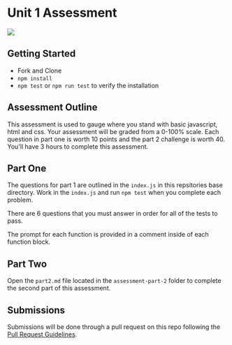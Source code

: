 # Unit 1 Assessment

![](https://media.giphy.com/media/l3fZLMbuCOqJ82gec/giphy.gif)

## Getting Started

- Fork and Clone
- `npm install`
- `npm test` or `npm run test` to verify the installation

## Assessment Outline

This assessment is used to gauge where you stand with basic javascript, html and css. Your assessment will be graded from a 0-100% scale. Each question in part one is worth 10 points and the part 2 challenge is worth 40. You'll have 3 hours to complete this assessment.

## Part One

The questions for part 1 are outlined in the `index.js` in this repsitories base directory. Work in the `index.js` and run `npm test` when you complete each problem.

There are 6 questions that you must answer in order for all of the tests to pass.

The prompt for each function is provided in a comment inside of each function block.

## Part Two

Open the `part2.md` file located in the `assessment-part-2` folder to complete the second part of this assessment.

## Submissions

Submissions will be done through a pull request on this repo following the [Pull Request Guidelines](https://github.com/SEI-R-1-25/template_pull_request).
